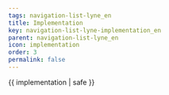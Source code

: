 ```yaml
---
tags: navigation-list-lyne_en
title: Implementation
key: navigation-list-lyne-implementation_en
parent: navigation-list-lyne_en
icon: implementation
order: 3
permalink: false  
---
```

 {{ implementation | safe }}


